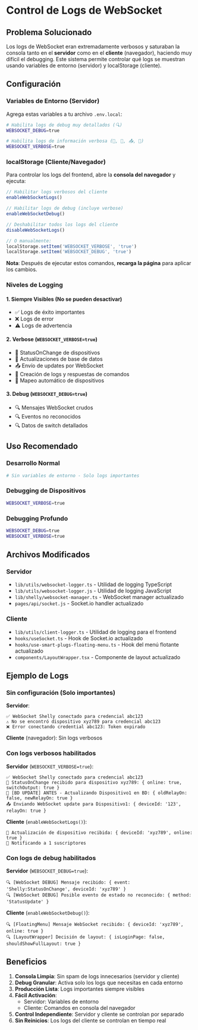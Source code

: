 # Control de Logs de WebSocket

## Problema Solucionado

Los logs de WebSocket eran extremadamente verbosos y saturaban la consola tanto en el **servidor** como en el **cliente** (navegador), haciendo muy difícil el debugging. Este sistema permite controlar qué logs se muestran usando variables de entorno (servidor) y localStorage (cliente).

## Configuración

### Variables de Entorno (Servidor)

Agrega estas variables a tu archivo `.env.local`:

```bash
# Habilita logs de debug muy detallados (🔍)
WEBSOCKET_DEBUG=true

# Habilita logs de información verbosa (📡, 💾, 📤, 📝)
WEBSOCKET_VERBOSE=true
```

### localStorage (Cliente/Navegador)

Para controlar los logs del frontend, abre la **consola del navegador** y ejecuta:

```javascript
// Habilitar logs verbosos del cliente
enableWebSocketLogs()

// Habilitar logs de debug (incluye verbose)
enableWebSocketDebug()

// Deshabilitar todos los logs del cliente
disableWebSocketLogs()

// O manualmente:
localStorage.setItem('WEBSOCKET_VERBOSE', 'true')
localStorage.setItem('WEBSOCKET_DEBUG', 'true')
```

**Nota**: Después de ejecutar estos comandos, **recarga la página** para aplicar los cambios.

### Niveles de Logging

#### 1. **Siempre Visibles** (No se pueden desactivar)
- ✅ Logs de éxito importantes
- ❌ Logs de error
- ⚠️ Logs de advertencia

#### 2. **Verbose** (`WEBSOCKET_VERBOSE=true`)
- 📡 StatusOnChange de dispositivos
- 💾 Actualizaciones de base de datos
- 📤 Envío de updates por WebSocket
- 📝 Creación de logs y respuestas de comandos
- 🔄 Mapeo automático de dispositivos

#### 3. **Debug** (`WEBSOCKET_DEBUG=true`)
- 🔍 Mensajes WebSocket crudos
- 🔍 Eventos no reconocidos
- 🔍 Datos de switch detallados

## Uso Recomendado

### Desarrollo Normal
```bash
# Sin variables de entorno - Solo logs importantes
```

### Debugging de Dispositivos
```bash
WEBSOCKET_VERBOSE=true
```

### Debugging Profundo
```bash
WEBSOCKET_DEBUG=true
WEBSOCKET_VERBOSE=true
```

## Archivos Modificados

### Servidor
- `lib/utils/websocket-logger.ts` - Utilidad de logging TypeScript
- `lib/utils/websocket-logger.js` - Utilidad de logging JavaScript
- `lib/shelly/websocket-manager.ts` - WebSocket manager actualizado
- `pages/api/socket.js` - Socket.io handler actualizado

### Cliente
- `lib/utils/client-logger.ts` - Utilidad de logging para el frontend
- `hooks/useSocket.ts` - Hook de Socket.io actualizado
- `hooks/use-smart-plugs-floating-menu.ts` - Hook del menú flotante actualizado
- `components/LayoutWrapper.tsx` - Componente de layout actualizado

## Ejemplo de Logs

### Sin configuración (Solo importantes)

**Servidor**:
```
✅ WebSocket Shelly conectado para credencial abc123
⚠️ No se encontró dispositivo xyz789 para credencial abc123
❌ Error conectando credential abc123: Token expirado
```

**Cliente** (navegador): Sin logs verbosos

### Con logs verbosos habilitados

**Servidor** (`WEBSOCKET_VERBOSE=true`):
```
✅ WebSocket Shelly conectado para credencial abc123
📡 StatusOnChange recibido para dispositivo xyz789: { online: true, switchOutput: true }
💾 [BD UPDATE] ANTES - Actualizando Dispositivo1 en BD: { oldRelayOn: false, newRelayOn: true }
📤 Enviando WebSocket update para Dispositivo1: { deviceId: '123', relayOn: true }
```

**Cliente** (`enableWebSocketLogs()`):
```
📱 Actualización de dispositivo recibida: { deviceId: 'xyz789', online: true }
📢 Notificando a 1 suscriptores
```

### Con logs de debug habilitados

**Servidor** (`WEBSOCKET_DEBUG=true`):
```
🔍 [WebSocket DEBUG] Mensaje recibido: { event: 'Shelly:StatusOnChange', deviceId: 'xyz789' }
🔍 [WebSocket DEBUG] Posible evento de estado no reconocido: { method: 'StatusUpdate' }
```

**Cliente** (`enableWebSocketDebug()`):
```
🔍 [FloatingMenu] Mensaje WebSocket recibido: { deviceId: 'xyz789', online: true }
🔍 [LayoutWrapper] Decisión de layout: { isLoginPage: false, shouldShowFullLayout: true }
```

## Beneficios

1. **Consola Limpia**: Sin spam de logs innecesarios (servidor y cliente)
2. **Debug Granular**: Activa solo los logs que necesitas en cada entorno
3. **Producción Lista**: Logs importantes siempre visibles
4. **Fácil Activación**: 
   - Servidor: Variables de entorno
   - Cliente: Comandos en consola del navegador
5. **Control Independiente**: Servidor y cliente se controlan por separado
6. **Sin Reinicios**: Los logs del cliente se controlan en tiempo real 